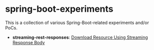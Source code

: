 # spring-boot-experiments

This is a collection of various Spring-Boot-related experiments and/or PoCs.



- **streaming-rest-responses**: [Download Resource Using Streaming Response Body](https://github.com/excelsiorsoft/spring-boot-experiments/blob/master/streaming-rest-responses/README.md)




